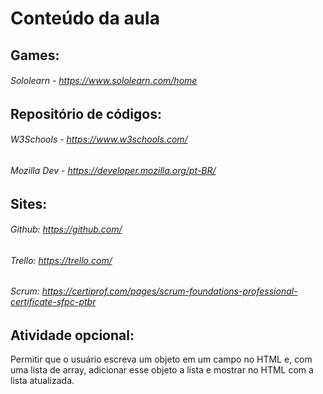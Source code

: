 # Conteúdo da aula

## Games:

###### Sololearn - https://www.sololearn.com/home

## Repositório de códigos:

###### W3Schools - https://www.w3schools.com/
###### Mozilla Dev - https://developer.mozilla.org/pt-BR/


## Sites:

###### Github: https://github.com/
###### Trello: https://trello.com/
###### Scrum: https://certiprof.com/pages/scrum-foundations-professional-certificate-sfpc-ptbr





## Atividade opcional:
Permitir que o usuário escreva um objeto em um campo no HTML e, com uma lista de array, adicionar esse objeto a lista e mostrar no HTML com a lista atualizada.
